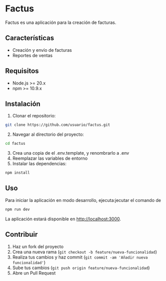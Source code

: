 # Factus

Factus es una aplicación para la creación de facturas.

## Características

- Creación y envío de facturas
- Reportes de ventas

## Requisitos

- Node.js >= 20.x
- npm >= 10.9.x

## Instalación

1. Clonar el repositorio:

```sh
git clone https://github.com/usuario/factus.git
```

2. Navegar al directorio del proyecto:

```sh
cd factus
```

3. Crea una copia de el .env.template, y renombrarlo a .env
4. Reemplazar las variables de entorno
5. Instalar las dependencias:

```sh
npm install
```

## Uso

Para iniciar la aplicación en modo desarrollo, ejecuta:jecutar el comando de

```sh
npm run dev
```

La aplicación estará disponible en [http://localhost:3000](http://localhost:3000).

## Contribuir

1. Haz un fork del proyecto
2. Crea una nueva rama (`git checkout -b feature/nueva-funcionalidad`)
3. Realiza tus cambios y haz commit (`git commit -am 'Añadir nueva funcionalidad'`)
4. Sube tus cambios (`git push origin feature/nueva-funcionalidad`)
5. Abre un Pull Request
